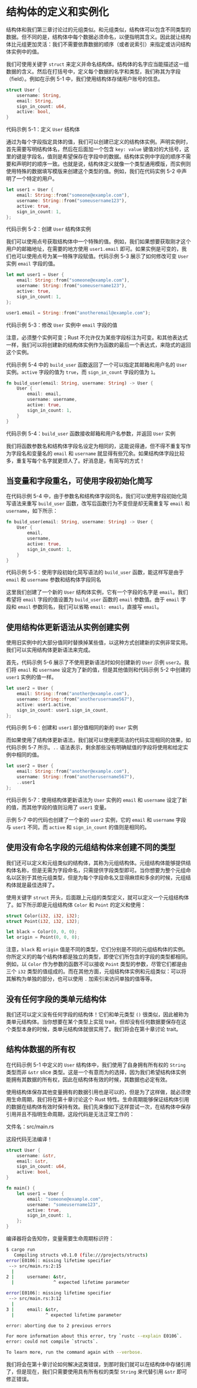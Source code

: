 # 结构体的定义和实例化

结构体和我们第三章讨论过的元组类似。和元组类似，结构体可以包含不同类型的数据。但不同的是，结构体中每个数据必须命名，以便指明其含义。因此就让结构体比元组更加灵活：我们不需要依靠数据的顺序（或者说索引）来指定或访问结构体实例中的值。

我们可使用关键字 `struct` 来定义并命名结构体。结构体的名字应当能描述这一组数据的含义。然后在打括号中，定义每个数据的名字和类型，我们称其为字段（field）。例如在示例 5-1 中，我们使用结构体存储用户账号的信息。

```rs
struct User {
    username: String,
    email: String,
    sign_in_count: u64,
    active: bool,
}
```

代码示例 5-1：定义 `User` 结构体

通过为每个字段指定具体的值，我们可以创建已定义的结构体实例。声明实例时，首先需要写明结构体名，然后在后面加一个包含 `key: value` 键值对的大括号，这里的键是字段名，值则是希望保存在字段中的数据。结构体实例中字段的顺序不需要和声明时的顺序一致。也就是说，结构体定义就像一个类型通用模版，而实例则使用特殊的数据填写模版来创建这个类型的值。例如，我们在代码实例 5-2 中声明了一个特定的用户。

```rs
let user1 = User {
    email: String::from("someone@example.com"),
    username: String::from("someusername123"),
    active: true,
    sign_in_count: 1,
};
```

代码示例 5-2：创建 `User` 结构体实例

我们可以使用点号获取结构体中一个特殊的值。例如，我们如果想要获取刚才这个用户的邮箱地址，在需要的地方使用 `user1.email` 即可。如果实例是可变的，我们也可以使用点号为某一特殊字段赋值。代码示例 5-3 展示了如何修改可变 `User` 实例 `email` 字段的值。

```rs
let mut user1 = User {
    email: String::from("someone@example.com"),
    username: String::from("someusername123"),
    active: true,
    sign_in_count: 1,
};

user1.email = String::from("anotheremail@example.com");
```

代码示例 5-3：修改 `User` 实例中 `email` 字段的值

注意，必须整个实例可变；Rust 不允许仅为某些字段标注为可变。和其他表达式一样，我们可以将创建新的结构体实例作为函数的最后一个表达式，来隐式的返回这个实例。

代码示例 5-4 中的 `build_user` 函数返回了一个可以指定其邮箱和用户名的 `User` 实例。`active` 字段的值为 `true`，而 `sign_in_count` 字段的值为 `1`。

```rs
fn build_user(email: String, username: String) -> User {
    User {
        email: email,
        username: username,
        active: true,
        sign_in_count: 1,
    }
}
```

代码示例 5-4：`build_user` 函数接收邮箱和用户名参数，并返回 `User` 实例

我们将函数参数名和结构体字段名设定为相同的，这能说得通，但不得不重复写作为字段名和变量名的 `email` 和 `username` 就显得有些冗余。如果结构体字段比较多，重复写每个名字就更烦人了。好消息是，有简写的方式！

## 当变量和字段重名，可使用字段初始化简写

在代码示例 5-4 中，由于参数名和结构体字段同名，我们可以使用字段初始化简写语法来重写 `build_user` 函数，改写后函数行为不变但是却无需重复写 `email` 和 `username`，如下所示：

```rs
fn build_user(email: String, username: String) -> User {
    User {
        email,
        username,
        active: true,
        sign_in_count: 1,
    }
}
```

代码示例 5-5：使用字段初始化简写语法的 `build_user` 函数，能这样写是由于 `email` 和 `username` 参数和结构体字段同名

这里我们创建了一个新的 `User` 结构体实例，它有一个字段的名字是 `email`。我们希望将 `email` 字段的值设置为 `build_user` 函数的 `email` 参数值。由于 `email` 字段和 `email` 参数同名，我们可以省略 `email: email`，直接写 `email`。

## 使用结构体更新语法从实例创建实例

使用旧实例中的大部分值同时替换掉某些值，以这种方式创建新的实例非常实用。我们可以实用结构体更新语法来完成。

首先，代码示例 5-6 展示了不使用更新语法时如何创建新的 `User` 示例 `user2`。我们将 `email` 和 `username` 设定为了新的值，但是其他值则和代码示例 5-2 中创建的 `user1` 实例的值一样。

```rs
let user2 = User {
    email: String::from("another@example.com"),
    username: String::from("anotherusername567"),
    active: user1.active,
    sign_in_count: user1.sign_in_count,
};
```

代码示例 5-6：创建和 `user1` 部分值相同的新的 `User` 实例

而如果使用了结构体更新语法，我们就可以使用更简洁的代码实现相同的效果，如代码示例 5-7 所示。`..` 语法表示，剩余那些没有明确赋值的字段将使用和给定实例中相同的值。

```rs
let user2 = User {
    email: String::from("another@example.com"),
    username: String::from("anotherusername567"),
    ..user1
};
```

代码示例 5-7：使用结构体更新语法为 `User` 实例的 `email` 和 `username` 设定了新的值，而其他字段的值则沿用了 `user1` 变量。

示例 5-7 中的代码也创建了一个新的 `user2` 实例，它的 `email` 和 `username` 字段与 `user1` 不同，而 `active` 和 `sign_in_count` 的值则是相同的。

## 使用没有命名字段的元组结构体来创建不同的类型

我们还可以定义和元组类似的结构体，其称为元组结构体。元组结构体能够提供结构体名称，但是无需为字段命名，只需提供字段类型即可。当你想要为整个元组命名以区别于其他元组类型，但是为每个字段命名又显得麻烦和多余的时候，元组结构体就是最佳选择了。

使用关键字 `struct` 开头，后面跟上元组的类型定义，就可以定义一个元组结构体了。如下所示即是元组结构体 `Color` 和 `Point` 的定义和使用：

```rs
struct Color(i32, i32, i32);
struct Point(i32, i32, i32);

let black = Color(0, 0, 0);
let origin = Point(0, 0, 0);
```

注意，`black` 和 `origin` 值是不同的类型，它们分别是不同的元组结构体的实例。你所定义的的每个结构体都是独立的类型，即使它们所包含的字段的类型都相同。例如，以 `Color` 作为参数的函数不可以接收 `Point` 类型的参数，尽管它们都是由三个 `i32` 类型的值组成的。而在其他方面，元组结构体实例和元组类似：可以将其解构为单独的部分，也可以使用 `.` 加索引来访问单独的值等等。

## 没有任何字段的类单元结构体

我们还可以定义没有任何字段的结构体！它们和单元类型 `()` 很类似，因此被称为类单元结构体。当你想要在某个类型上实现 trait，但却没有任何数据要保存在这个类型本身的时候，类单元结构体就很实用了。我们将会在第十章讨论 trait。

## 结构体数据的所有权

在代码示例 5-1 中定义的 `User` 结构体中，我们使用了自身拥有所有权的 `String` 类型而非 `&str` slice 类型。这是一个有意而为的选择，因为我们希望结构体实例能拥有其数据的所有权，因此在结构体有效的时候，其数据也必定有效。

使用结构体保存其他变量拥有的数据引用也是可以的，但是为了这样做，就必须使用生命周期，我们将在第十章讨论这个 Rust 特性。生命周期能够保证结构体引用的数据在结构体有效时保持有效。我们先来像如下这样尝试一次，在结构体中保存引用并且不指明生命周期，这段代码是无法正常工作的：

文件名：src/main.rs

这段代码无法编译！

```rs
struct User {
    username: &str,
    email: &str,
    sign_in_count: u64,
    active: bool,
}

fn main() {
    let user1 = User {
        email: "someone@example.com",
        username: "someusername123",
        active: true,
        sign_in_count: 1,
    };
}
```

编译器将会告知你，变量需要生命周期标识符：

```sh
$ cargo run
   Compiling structs v0.1.0 (file:///projects/structs)
error[E0106]: missing lifetime specifier
 --> src/main.rs:2:15
  |
2 |     username: &str,
  |               ^ expected lifetime parameter

error[E0106]: missing lifetime specifier
 --> src/main.rs:3:12
  |
3 |     email: &str,
  |            ^ expected lifetime parameter

error: aborting due to 2 previous errors

For more information about this error, try `rustc --explain E0106`.
error: could not compile `structs`.

To learn more, run the command again with --verbose.
```

我们将会在第十章讨论如何解决这类错误，到那时我们就可以在结构体中存储引用了，但是现在，我们只需要使用具有所有权的类型 `String` 来代替引用 `&str` 即可修正错误。
